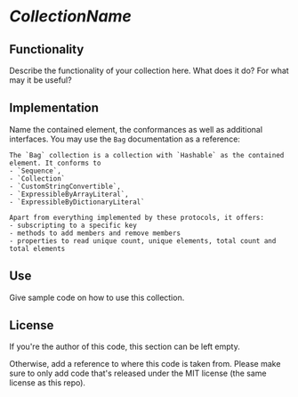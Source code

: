 # _CollectionName_

## Functionality

Describe the functionality of your collection here. What does it do? For what may it be useful?

## Implementation

Name the contained element, the conformances as well as additional interfaces.
You may use the `Bag` documentation as a reference:

```
The `Bag` collection is a collection with `Hashable` as the contained element. It conforms to
- `Sequence`,
- `Collection`
- `CustomStringConvertible`,
- `ExpressibleByArrayLiteral`,
- `ExpressibleByDictionaryLiteral`

Apart from everything implemented by these protocols, it offers:
- subscripting to a specific key
- methods to add members and remove members
- properties to read unique count, unique elements, total count and total elements
````

## Use

Give sample code on how to use this collection.

## License

If you're the author of this code, this section can be left empty.

Otherwise, add a reference to where this code is taken from. Please make sure to only add code that's released under the MIT license (the same license as this repo).

